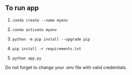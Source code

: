 ## To run app

1.
    ```
    conda create --name myenv

    ```

2. 
    ```
    conda activate myenv

    ```

3. 
    ```
    python -m pip install --upgrade pip

    ```

5. 
    ```
    pip install -r requirements.txt

    ```

6. 
    ```
    python app.py
    ```

Do not forget to change your .env file with valid credentials. 
